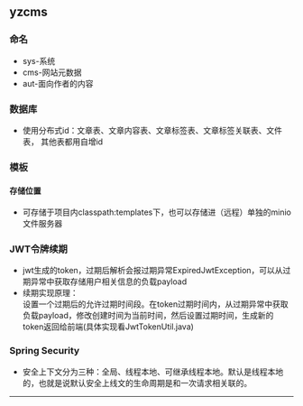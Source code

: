 ## yzcms

### 命名
- sys-系统     
- cms-网站元数据
- aut-面向作者的内容

### 数据库
- 使用分布式id：文章表、文章内容表、文章标签表、文章标签关联表、文件表，
其他表都用自增id

### 模板

#### 存储位置

- 可存储于项目内classpath:templates下，也可以存储进（远程）单独的minio文件服务器

### JWT令牌续期

- jwt生成的token，过期后解析会报过期异常ExpiredJwtException，可以从过期异常中获取存储用户相关信息的负载payload
- 续期实现原理：      
设置一个过期后的允许过期时间段。在token过期时间内，从过期异常中获取负载payload，修改创建时间为当前时间，然后设置过期时间，生成新的token返回给前端(具体实现看JwtTokenUtil.java)     

### Spring Security

- 安全上下文分为三种：全局、线程本地、可继承线程本地。默认是线程本地的，也就是说默认安全上线文的生命周期是和一次请求相关联的。

---

